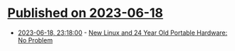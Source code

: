 # [Published on 2023-06-18](index.md)

* [2023-06-18, 23:18:00](https://soylentnews.org/article.pl?sid=23/06/17/1351221&from=rss) - [New Linux and 24 Year Old Portable Hardware:  No Problem](https://soylentnews.org/article.pl?sid=23/06/17/1351221&from=rss)
